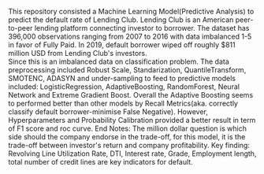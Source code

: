 This repository consisted a Machine Learning Model(Predictive Analysis) to predict the default rate of Lending Club. Lending Club is an American peer-to-peer lending platform connecting investor to borrower. The dataset has 396,000 observations ranging from 2007 to 2016 with data imbalanced 1-5 in favor of Fully Paid. In 2019, default borrower wiped off roughly $811 million USD from Lending Club's investors.    
Since this is an imbalanced data on classification problem. The data preprocessing included Robust Scale, Standarization, QuantileTransform, SMOTENC, ADASYN and under-sampling to feed to predictive models included: LogisticRegression, AdaptiveBoosting, RandomForest, Neural Network and Extreme Gradient Boost. 
Overall the Adaptive Boosting seems to performed better than other models by Recall Metrics(aka. correctly classify default borrower-minimise False Negative). However, Hyperparameters and Probability Calibration provided a better result in term of F1 score and roc curve. 
End Notes: The million dollar question is which side should the company endorse in the trade-off, for this model, it is the trade-off between investor's return and company profitability.
Key finding: Revolving Line Utilization Rate, DTI, Interest rate, Grade, Employment length, total number of credit lines are key indicators for default. 
